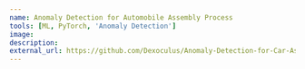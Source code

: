 ```yaml
---
name: Anomaly Detection for Automobile Assembly Process
tools: [ML, PyTorch, 'Anomaly Detection']
image:
description: 
external_url: https://github.com/Dexoculus/Anomaly-Detection-for-Car-Assemble-Process
---
```


